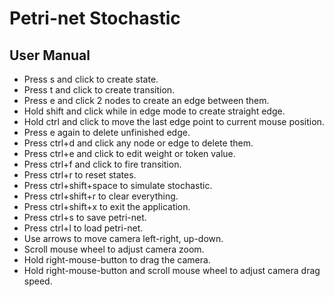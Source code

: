 # Petri-net Stochastic
## User Manual
- Press s and click to create state.
- Press t and click to create transition.
- Press e and click 2 nodes to create an edge between them.
- Hold shift and click while in edge mode to create straight edge.
- Hold ctrl and click to move the last edge point to current mouse position.
- Press e again to delete unfinished edge.
- Press ctrl+d and click any node or edge to delete them.
- Press ctrl+e and click to edit weight or token value.
- Press ctrl+f and click to fire transition.
- Press ctrl+r to reset states.
- Press ctrl+shift+space to simulate stochastic.
- Press ctrl+shift+r to clear everything.
- Press ctrl+shift+x to exit the application.
- Press ctrl+s to save petri-net.
- Press ctrl+l to load petri-net.
- Use arrows to move camera left-right, up-down.
- Scroll mouse wheel to adjust camera zoom.
- Hold right-mouse-button to drag the camera.
- Hold right-mouse-button and scroll mouse wheel to adjust camera drag speed.